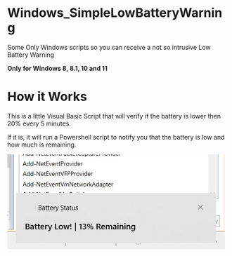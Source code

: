 # Windows_SimpleLowBatteryWarning
 Some Only Windows scripts so you can receive a not so intrusive Low Battery Warning
 
 <b>Only for Windows 8, 8.1, 10 and 11</b>
 
 <h1>How it Works</h1>
 
 This is a little Visual Basic Script that will verify if the battery is lower then 20% every 5 minutes.
 

If it is, it will run a Powershell script to notify you that the battery is low and how much is remaining.

<div>
 <img src="https://github.com/SuperX-dev/Windows_SimpleLowBatteryToastWarning/blob/master/readme_resources/notification.jpg?raw=true">
</div>

